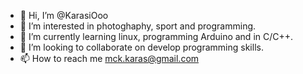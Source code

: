 - 👋 Hi, I’m @KarasiOoo
- 👀 I’m interested in photoghaphy, sport and programming.
- 🌱 I’m currently learning linux, programming Arduino and in C/C++.
- 💞️ I’m looking to collaborate on develop programming skills.
- 📫 How to reach me mck.karas@gmail.com

<!---
KarasiOoo/KarasiOoo is a ✨ special ✨ repository because its `README.md` (this file) appears on your GitHub profile.
You can click the Preview link to take a look at your changes.
--->
